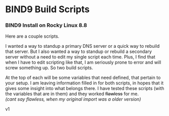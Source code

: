 # BIND9 Build Scripts

### BIND9 Install on Rocky Linux 8.8  

Here are a couple scripts.

I wanted a way to standup a primary DNS server or a quick way to rebuild that server.  But I also wanted a way to standup or rebuild a secondary server without a need to edit my single script each time.  Plus, I find that when I have to edit scripting like that, I am seriously prone to error and will screw something up.  So two build scripts.  

At the top of each will be some variables that need defined, that pertain to your setup.  I am leaving information filled in for both scripts, in hopes that it gives some insight into what belongs there.  I have tested these scripts (with the variables that are in them) and they worked ~~flawless~~ for me.  
_(cant say flawless, when my original import was a older version)_

v1
